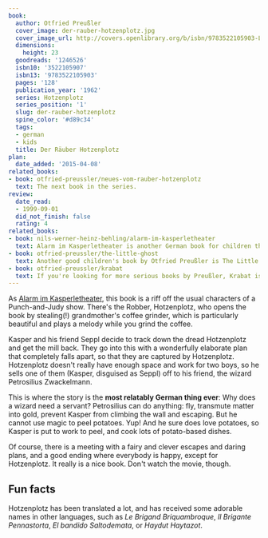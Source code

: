```yaml
---
book:
  author: Otfried Preußler
  cover_image: der-rauber-hotzenplotz.jpg
  cover_image_url: http://covers.openlibrary.org/b/isbn/9783522105903-L.jpg
  dimensions:
    height: 23
  goodreads: '1246526'
  isbn10: '3522105907'
  isbn13: '9783522105903'
  pages: '128'
  publication_year: '1962'
  series: Hotzenplotz
  series_position: '1'
  slug: der-rauber-hotzenplotz
  spine_color: '#d89c34'
  tags:
  - german
  - kids
  title: Der Räuber Hotzenplotz
plan:
  date_added: '2015-04-08'
related_books:
- book: otfried-preussler/neues-vom-rauber-hotzenplotz
  text: The next book in the series.
review:
  date_read:
  - 1999-09-01
  did_not_finish: false
  rating: 4
related_books:
- book: nils-werner-heinz-behling/alarm-im-kasperletheater
  text: Alarm im Kasperletheater is another German book for children that uses the Punch-and-Judy characters, though in a very different way.
- book: otfried-preussler/the-little-ghost
  text: Another good children's book by Otfried Preußler is The Little Ghost.
- book: otfried-preussler/krabat
  text: If you're looking for more serious books by Preußler, Krabat is my favourite by far.
---
```


As [Alarm im Kasperletheater](https://books.rixx.de/nils-werner-heinz-behling/alarm-im-kasperletheater/), this book is a
riff off the usual characters of a Punch-and-Judy show. There's the Robber, Hotzenplotz, who opens the book by
stealing(!) grandmother's coffee grinder, which is particularly beautiful and plays a melody while you grind the coffee.

Kasper and his friend Seppl decide to track down the dread Hotzenplotz and get the mill back. They go into this with a
wonderfully elaborate plan that completely falls apart, so that they are captured by Hotzenplotz. Hotzenplotz doesn't
really have enough space and work for two boys, so he sells one of them (Kasper, disguised as Seppl) off to his friend,
the wizard Petrosilius Zwackelmann.

This is where the story is the **most relatably German thing ever**: Why does a wizard need a servant? Petrosilius can
do anything: fly, transmute matter into gold, prevent Kasper from climbing the wall and escaping. But he cannot use
magic to peel potatoes. Yup! And he sure does love potatoes, so Kasper is put to work to peel, and cook lots of
potato-based dishes.

Of course, there is a meeting with a fairy and clever escapes and daring plans, and a good ending where everybody is
happy, except for Hotzenplotz. It really is a nice book. Don't watch the movie, though.

## Fun facts

Hotzenplotz has been translated a lot, and has received some adorable names in other languages, such as *Le Brigand
Briquambroque*, *Il Brigante Pennastorta*, *El bandido Saltodemata*, or *Haydut Haytazot*.
